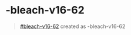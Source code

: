 -bleach-v16-62
==============

> [#bleach-v16-62](http://bleach-v16-62.net/heavy-demo/bleach_v16_62-005-3.html) created as -bleach-v16-62
